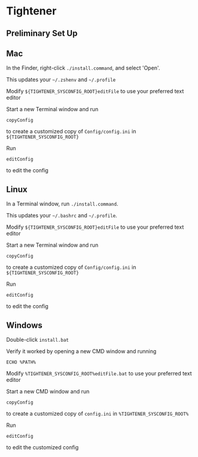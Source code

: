 # Tightener

## Preliminary Set Up

## Mac

In the Finder, right-click `./install.command`, and select 'Open'.

This updates your `~/.zshenv` and `~/.profile`

Modify `${TIGHTENER_SYSCONFIG_ROOT}editFile` to use your preferred text editor

Start a new Terminal window and run 

```
copyConfig
```

to create a customized copy of `Config/config.ini` in `${TIGHTENER_SYSCONFIG_ROOT}`

Run

```
editConfig
```

to edit the config

## Linux

In a Terminal window, run `./install.command`. 

This updates your `~/.bashrc` and `~/.profile`.

Modify `${TIGHTENER_SYSCONFIG_ROOT}editFile` to use your preferred text editor

Start a new Terminal window and run 

```
copyConfig
```

to create a customized copy of `Config/config.ini` in `${TIGHTENER_SYSCONFIG_ROOT}`

Run

```
editConfig
```

to edit the config

## Windows

Double-click `install.bat`

Verify it worked by opening a new CMD window and running 

```
ECHO %PATH%
```

Modify `%TIGHTENER_SYSCONFIG_ROOT%editFile.bat` to use your preferred text editor

Start a new CMD window and run 

```
copyConfig
```

to create a customized copy of `config.ini` in `%TIGHTENER_SYSCONFIG_ROOT%`

Run

```
editConfig
```

to edit the customized config

